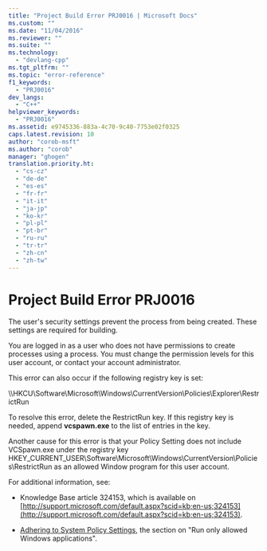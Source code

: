 ```yaml
---
title: "Project Build Error PRJ0016 | Microsoft Docs"
ms.custom: ""
ms.date: "11/04/2016"
ms.reviewer: ""
ms.suite: ""
ms.technology: 
  - "devlang-cpp"
ms.tgt_pltfrm: ""
ms.topic: "error-reference"
f1_keywords: 
  - "PRJ0016"
dev_langs: 
  - "C++"
helpviewer_keywords: 
  - "PRJ0016"
ms.assetid: e9745336-883a-4c70-9c40-7753e02f0325
caps.latest.revision: 10
author: "corob-msft"
ms.author: "corob"
manager: "ghogen"
translation.priority.ht: 
  - "cs-cz"
  - "de-de"
  - "es-es"
  - "fr-fr"
  - "it-it"
  - "ja-jp"
  - "ko-kr"
  - "pl-pl"
  - "pt-br"
  - "ru-ru"
  - "tr-tr"
  - "zh-cn"
  - "zh-tw"
---
```

# Project Build Error PRJ0016
The user's security settings prevent the process from being created. These settings are required for building.  
  
 You are logged in as a user who does not have permissions to create processes using a process. You must change the permission levels for this user account, or contact your account administrator.  
  
 This error can also occur if the following registry key is set:  
  
 \\\HKCU\Software\Microsoft\Windows\CurrentVersion\Policies\Explorer\RestrictRun  
  
 To resolve this error, delete the RestrictRun key. If this registry key is needed, append **vcspawn.exe** to the list of entries in the key.  
  
 Another cause for this error is that your Policy Setting does not include VCSpawn.exe under the registry key HKEY_CURRENT_USER\Software\Microsoft\Windows\CurrentVersion\Policies\RestrictRun as an allowed Window program for this user account.  
  
 For additional information, see:  
  
-   Knowledge Base article 324153, which is available on [http://support.microsoft.com/default.aspx?scid=kb;en-us;324153](http://support.microsoft.com/default.aspx?scid=kb;en-us;324153).  
  
-   [Adhering to System Policy Settings](http://msdn.microsoft.com/library/aa372139), the section on "Run only allowed Windows applications".